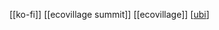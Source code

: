 [[ko-fi]]
[[ecovillage summit]]
[[ecovillage]]
[[ubi]]

[//begin]: # "Autogenerated link references for markdown compatibility"
[ubi]: ubi.md "ubi"
[//end]: # "Autogenerated link references"
